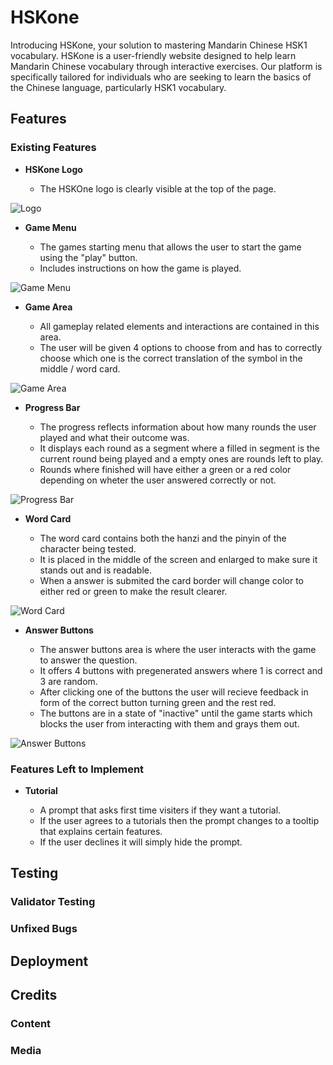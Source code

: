 # HSKone

Introducing HSKone, your solution to mastering Mandarin Chinese HSK1
vocabulary. HSKone is a user-friendly website designed to help learn Mandarin
Chinese vocabulary through interactive exercises. Our platform is specifically
tailored for individuals who are seeking to learn the basics of the Chinese language,
particularly HSK1 vocabulary.



## Features

### Existing Features

 - __HSKone Logo__

    - The HSKOne logo is clearly visible at the top of the page.

![Logo]()

 - __Game Menu__

    - The games starting menu that allows the user to start the game using the "play" button.
    - Includes instructions on how the game is played.

![Game Menu]()

 - __Game Area__

    - All gameplay related elements and interactions are contained in this area.
    - The user will be given 4 options to choose from and has to correctly choose which one is the correct translation of the symbol in the middle / word card.

![Game Area]()

 - __Progress Bar__

    - The progress reflects information about how many rounds the user played and what their outcome was.
    - It displays each round as a segment where a filled in segment is the current round being played and a empty ones are rounds left to play.
    - Rounds where finished will have either a green or a red color depending on wheter the user answered correctly or not.

![Progress Bar]()

 - __Word Card__

    - The word card contains both the hanzi and the pinyin of the character being tested.
    - It is placed in the middle of the screen and enlarged to make sure it stands out and is readable.
    - When a answer is submited the card border will change color to either red or green to make the result clearer.

![Word Card]()

 - __Answer Buttons__

    - The answer buttons area is where the user interacts with the game to answer the question.
    - It offers 4 buttons with pregenerated answers where 1 is correct and 3 are random.
    - After clicking one of the buttons the user will recieve feedback in form of the correct button turning green and the rest red.
    - The buttons are in a state of "inactive" until the game starts which blocks the user from interacting with them and grays them out.

![Answer Buttons]()

### Features Left to Implement

 - __Tutorial__

    - A prompt that asks first time visiters if they want a tutorial.
    - If the user agrees to a tutorials then the prompt changes to a tooltip that explains certain features.
    - If the user declines it will simply hide the prompt.

## Testing

### Validator Testing



### Unfixed Bugs



## Deployment



## Credits


### Content



### Media


